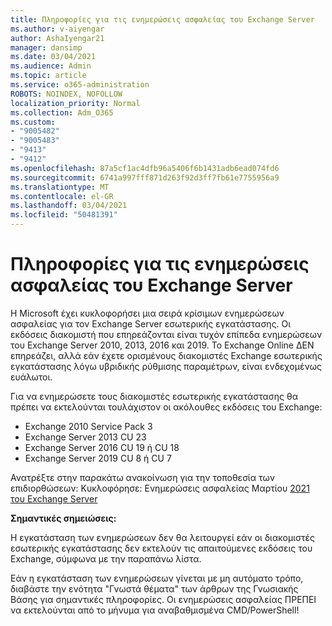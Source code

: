 ```yaml
---
title: Πληροφορίες για τις ενημερώσεις ασφαλείας του Exchange Server
ms.author: v-aiyengar
author: AshaIyengar21
manager: dansimp
ms.date: 03/04/2021
ms.audience: Admin
ms.topic: article
ms.service: o365-administration
ROBOTS: NOINDEX, NOFOLLOW
localization_priority: Normal
ms.collection: Adm_O365
ms.custom:
- "9005482"
- "9005483"
- "9413"
- "9412"
ms.openlocfilehash: 87a5cf1ac4dfb96a5406f6b1431adb6ead074fd6
ms.sourcegitcommit: 6741a997fff871d263f92d3ff7fb61e7755956a9
ms.translationtype: MT
ms.contentlocale: el-GR
ms.lasthandoff: 03/04/2021
ms.locfileid: "50481391"
---
```

# <a name="about-exchange-server-security-updates"></a>Πληροφορίες για τις ενημερώσεις ασφαλείας του Exchange Server

Η Microsoft έχει κυκλοφορήσει μια σειρά κρίσιμων ενημερώσεων ασφαλείας για τον Exchange Server εσωτερικής εγκατάστασης. Οι εκδόσεις διακομιστή που επηρεάζονται είναι τυχόν επίπεδα ενημερώσεων του Exchange Server 2010, 2013, 2016 και 2019. Το Exchange Online ΔΕΝ επηρεάζει, αλλά εάν έχετε ορισμένους διακομιστές Exchange εσωτερικής εγκατάστασης λόγω υβριδικής ρύθμισης παραμέτρων, είναι ενδεχομένως ευάλωτοι.

Για να ενημερώσετε τους διακομιστές εσωτερικής εγκατάστασης θα πρέπει να εκτελούνται τουλάχιστον οι ακόλουθες εκδόσεις του Exchange:

- Exchange 2010 Service Pack 3
- Exchange Server 2013 CU 23
- Exchange Server 2016 CU 19 ή CU 18
- Exchange Server 2019 CU 8 ή CU 7

Ανατρέξτε στην παρακάτω ανακοίνωση για την τοποθεσία των επιδιορθώσεων: Κυκλοφόρησε: Ενημερώσεις ασφαλείας Μαρτίου [2021 του Exchange Server](https://techcommunity.microsoft.com/t5/exchange-team-blog/released-march-2021-exchange-server-security-updates/ba-p/2175901)

**Σημαντικές σημειώσεις:**

Η εγκατάσταση των ενημερώσεων δεν θα λειτουργεί εάν οι διακομιστές εσωτερικής εγκατάστασης δεν εκτελούν τις απαιτούμενες εκδόσεις του Exchange, σύμφωνα με την παραπάνω λίστα.

Εάν η εγκατάσταση των ενημερώσεων γίνεται με μη αυτόματο τρόπο, διαβάστε την ενότητα "Γνωστά θέματα" των άρθρων της Γνωσιακής Βάσης για σημαντικές πληροφορίες. Οι ενημερώσεις ασφαλείας ΠΡΕΠΕΙ να εκτελούνται από το μήνυμα για αναβαθμισμένα CMD/PowerShell!
